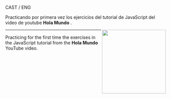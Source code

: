 CAST / ENG

Practicando por primera vez los ejercicios del tutorial de JavaScript del video de youtube <strong>Hola Mundo</strong> .

<img align="right" src="https://cibercom.es/wp-content/uploads/2018/12/giphy-2.gif" width="200" />

-----------------------------------------------------------------------------------------------------------------------------------------------------------------------------------------------------------------------------------------------------------------

Practicing for the first time the exercises in the JavaScript tutorial from the <strong>Hola Mundo</strong> YouTube video.
